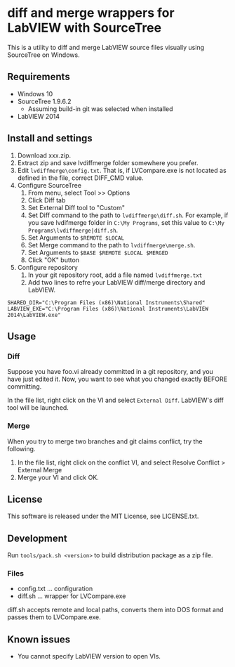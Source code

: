 # diff and merge wrappers for LabVIEW with SourceTree

This is a utility to diff and merge LabVIEW source files visually using SourceTree on Windows.


## Requirements

- Windows 10
- SourceTree 1.9.6.2  
  - Assuming build-in git was selected when installed
- LabVIEW 2014


## Install and settings

1. Download xxx.zip.
2. Extract zip and save lvdiffmerge folder somewhere you prefer.
3. Edit ```lvdiffmerge\config.txt```.  That is, if LVCompare.exe is not located as defined in the file, correct DIFF_CMD value.
4. Configure SourceTree
   1. From menu, select Tool >> Options
   2. Click Diff tab
   3. Set External Diff tool to "Custom"
   4. Set Diff command to the path to ```lvdiffmerge\diff.sh```.  For example, if you save lvdifmerge folder in ```C:\My Programs```, set this value to ```C:\My Programs\lvdiffmerge|diff.sh```.
   5. Set Arguments to ```$REMOTE $LOCAL```
   6. Set Merge command to the path to ```lvdiffmerge\merge.sh```.
   7. Set Arguments to ```$BASE $REMOTE $LOCAL $MERGED```
   6. Click "OK" button
5. Configure repository
   1. In your git repository root, add a file named ```lvdiffmerge.txt```
   2. Add two lines to refre your LabVIEW diff/merge directory and LabVIEW.

```
SHARED_DIR="C:\Program Files (x86)\National Instruments\Shared"
LABVIEW_EXE="C:\Program Files (x86)\National Instruments\LabVIEW 2014\LabVIEW.exe"
```

## Usage

### Diff

Suppose you have foo.vi already committed in a git repository, and you have just edited it.  Now, you want to see what you changed exactly BEFORE committing.

In the file list, right click on the VI and select ```External Diff```.  LabVIEW's diff tool will be launched.

### Merge

When you try to merge two branches and git claims conflict, try the following.

1. In the file list, right click on the conflict VI, and select Resolve Conflict > External Merge
2. Merge your VI and click OK.


## License

This software is released under the MIT License, see LICENSE.txt.


## Development

Run ```tools/pack.sh <version>``` to build distribution package as a zip file.


### Files

- config.txt ... configuration
- diff.sh ... wrapper for LVCompare.exe

diff.sh accepts remote and local paths, converts them into DOS format and passes them to LVCompare.exe.


## Known issues

- You cannot specify LabVIEW version to open VIs.
